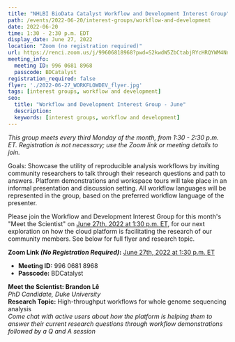 ```yaml
---
title: "NHLBI BioData Catalyst Workflow and Development Interest Group"
path: /events/2022-06-20/interest-groups/workflow-and-development
date: 2022-06-20
time: 1:30 - 2:30 p.m. EDT
display_date: June 27, 2022
location: "Zoom (no registration required)"
url: https://renci.zoom.us/j/99606818968?pwd=S2kwdW5ZbCtabjRYcHRQYWM4NnZkUT09
meeting_info:
  meeting ID: 996 0681 8968
  passcode: BDCatalyst
registration_required: false
flyer: './2022-06-27_WORKFLOWDEV_flyer.jpg'
tags: [interest groups, workflow and development]
seo:
  title: "Workflow and Development Interest Group - June"
  description:
  keywords: [interest groups, workflow and development]
---
```


*This group meets every third Monday of the month, from 1:30 - 2:30 p.m. ET. Registration is not necessary; use the Zoom link or meeting details to join.*

Goals: Showcase the utility of reproducible analysis workflows by inviting community researchers to talk through their research questions and path to answers. Platform demonstrations and workspace tours will take place in an informal presentation and discussion setting. All workflow languages will be represented in the group, based on the preferred workflow language of the presenter.

Please join the Workflow and Development Interest Group for this month's "Meet the Scientist" on [June 27th, 2022 at 1:30 p.m. ET](https://renci.zoom.us/j/99606818968?pwd=S2kwdW5ZbCtabjRYcHRQYWM4NnZkUT09), for our next exploration on how the cloud platform is facilitating the research of our community members. See below for full flyer and research topic.

**Zoom Link *(No Registration Required)*:** [June 27th, 2022 at 1:30 p.m. ET](https://renci.zoom.us/j/99606818968?pwd=S2kwdW5ZbCtabjRYcHRQYWM4NnZkUT09)  
- **Meeting ID:** 996 0681 8968
- **Passcode:** BDCatalyst

**Meet the Scientist: Brandon Lê**  
*PhD Candidate, Duke University*  
**Research Topic:** High-throughput workflows for whole genome sequencing analysis  
*Come chat with active users about how the platform is helping them to answer their current research questions through workflow demonstrations followed by a Q and A session*